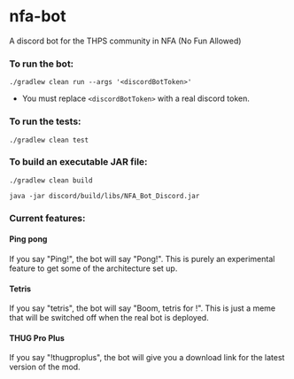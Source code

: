 # nfa-bot

A discord bot for the THPS community in NFA (No Fun Allowed)

### To run the bot:

```
./gradlew clean run --args '<discordBotToken>'
```

* You must replace `<discordBotToken>` with a real discord token.

### To run the tests:

```
./gradlew clean test
```

### To build an executable JAR file:

```
./gradlew clean build
```

```
java -jar discord/build/libs/NFA_Bot_Discord.jar
```

### Current features:

#### Ping pong

If you say "Ping!", the bot will say "Pong!". This is purely an experimental feature to get some of the architecture set up.

#### Tetris

If you say "tetris", the bot will say "Boom, tetris for <username>!". This is just a meme that will be switched off when the real bot is deployed.

#### THUG Pro Plus

If you say "!thugproplus", the bot will give you a download link for the latest version of the mod.
